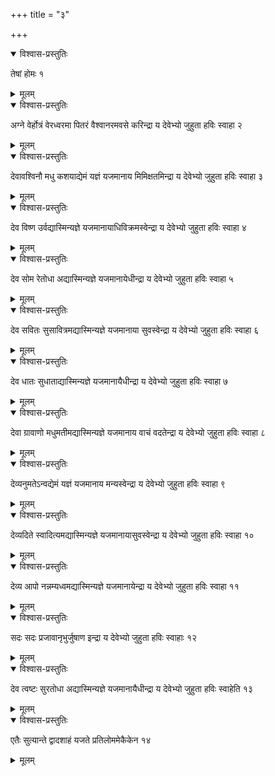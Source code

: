 +++
title = "३"

+++


<details open><summary>विश्वास-प्रस्तुतिः</summary>

तेषां होमः १
</details>

<details><summary>मूलम्</summary>

तेषां होमः १
</details>


<details open><summary>विश्वास-प्रस्तुतिः</summary>

अग्ने वेर्होत्रं वेरध्वरमा पितरं वैश्वानरमवसे करिन्द्रा य देवेभ्यो जुहुता हविः स्वाहा २
</details>

<details><summary>मूलम्</summary>

अग्ने वेर्होत्रं वेरध्वरमा पितरं वैश्वानरमवसे करिन्द्रा य देवेभ्यो जुहुता हविः स्वाहा २
</details>


<details open><summary>विश्वास-प्रस्तुतिः</summary>

देवावश्विनौ मधु कशयाद्येमं यज्ञं यजमानाय मिमिक्षतमिन्द्रा य देवेभ्यो जुहुता हविः स्वाहा ३
</details>

<details><summary>मूलम्</summary>

देवावश्विनौ मधु कशयाद्येमं यज्ञं यजमानाय मिमिक्षतमिन्द्रा य देवेभ्यो जुहुता हविः स्वाहा ३
</details>


<details open><summary>विश्वास-प्रस्तुतिः</summary>

देव विष्ण उर्वद्यास्मिन्यज्ञे यजमानायाधिविक्रमस्वेन्द्रा य देवेभ्यो जुहुता हविः स्वाहा ४
</details>

<details><summary>मूलम्</summary>

देव विष्ण उर्वद्यास्मिन्यज्ञे यजमानायाधिविक्रमस्वेन्द्रा य देवेभ्यो जुहुता हविः स्वाहा ४
</details>


<details open><summary>विश्वास-प्रस्तुतिः</summary>

देव सोम रेतोधा अद्यास्मिन्यज्ञे यजमानायेधीन्द्रा य देवेभ्यो जुहुता हविः स्वाहा ५
</details>

<details><summary>मूलम्</summary>

देव सोम रेतोधा अद्यास्मिन्यज्ञे यजमानायेधीन्द्रा य देवेभ्यो जुहुता हविः स्वाहा ५
</details>


<details open><summary>विश्वास-प्रस्तुतिः</summary>

देव सवितः सुसावित्रमद्यास्मिन्यज्ञे यजमानाया सुवस्वेन्द्रा य देवेभ्यो जुहुता हविः स्वाहा ६
</details>

<details><summary>मूलम्</summary>

देव सवितः सुसावित्रमद्यास्मिन्यज्ञे यजमानाया सुवस्वेन्द्रा य देवेभ्यो जुहुता हविः स्वाहा ६
</details>


<details open><summary>विश्वास-प्रस्तुतिः</summary>

देव धातः सुधाताद्यास्मिन्यज्ञे यजमानायैधीन्द्रा य देवेभ्यो जुहुता हविः स्वाहा ७
</details>

<details><summary>मूलम्</summary>

देव धातः सुधाताद्यास्मिन्यज्ञे यजमानायैधीन्द्रा य देवेभ्यो जुहुता हविः स्वाहा ७
</details>


<details open><summary>विश्वास-प्रस्तुतिः</summary>

देवा ग्रावाणो मधुमतीमद्यास्मिन्यज्ञे यजमानाय वाचं वदतेन्द्रा य देवेभ्यो जुहुता हविः स्वाहा ८
</details>

<details><summary>मूलम्</summary>

देवा ग्रावाणो मधुमतीमद्यास्मिन्यज्ञे यजमानाय वाचं वदतेन्द्रा य देवेभ्यो जुहुता हविः स्वाहा ८
</details>


<details open><summary>विश्वास-प्रस्तुतिः</summary>

देव्यनुमतेऽन्वद्येमं यज्ञं यजमानाय मन्यस्वेन्द्रा य देवेभ्यो जुहुता हविः स्वाहा ९
</details>

<details><summary>मूलम्</summary>

देव्यनुमतेऽन्वद्येमं यज्ञं यजमानाय मन्यस्वेन्द्रा य देवेभ्यो जुहुता हविः स्वाहा ९
</details>


<details open><summary>विश्वास-प्रस्तुतिः</summary>

देव्यदिते स्वादित्यमद्यास्मिन्यज्ञे यजमानायासुवस्वेन्द्रा य देवेभ्यो जुहुता हविः स्वाहा १०
</details>

<details><summary>मूलम्</summary>

देव्यदिते स्वादित्यमद्यास्मिन्यज्ञे यजमानायासुवस्वेन्द्रा य देवेभ्यो जुहुता हविः स्वाहा १०
</details>


<details open><summary>विश्वास-प्रस्तुतिः</summary>

देव्य आपो नन्नम्यध्वमद्यास्मिन्यज्ञे यजमानायेन्द्रा य देवेभ्यो जुहुता हविः स्वाहा ११
</details>

<details><summary>मूलम्</summary>

देव्य आपो नन्नम्यध्वमद्यास्मिन्यज्ञे यजमानायेन्द्रा य देवेभ्यो जुहुता हविः स्वाहा ११
</details>


<details open><summary>विश्वास-प्रस्तुतिः</summary>

सदः सदः प्रजावानृभुर्जुषाण इन्द्रा य देवेभ्यो जुहुता हविः स्वाहाः १२
</details>

<details><summary>मूलम्</summary>

सदः सदः प्रजावानृभुर्जुषाण इन्द्रा य देवेभ्यो जुहुता हविः स्वाहाः १२
</details>


<details open><summary>विश्वास-प्रस्तुतिः</summary>

देव त्वष्टः सुरतोधा अद्यास्मिन्यज्ञे यजमानायैधीन्द्रा य देवेभ्यो जुहुता हविः स्वाहेति १३
</details>

<details><summary>मूलम्</summary>

देव त्वष्टः सुरतोधा अद्यास्मिन्यज्ञे यजमानायैधीन्द्रा य देवेभ्यो जुहुता हविः स्वाहेति १३
</details>


<details open><summary>विश्वास-प्रस्तुतिः</summary>

एतैः सुत्यान्ते द्वादशाहं यजते प्रतिलोममेकैकेन १४
</details>

<details><summary>मूलम्</summary>

एतैः सुत्यान्ते द्वादशाहं यजते प्रतिलोममेकैकेन १४
</details>
